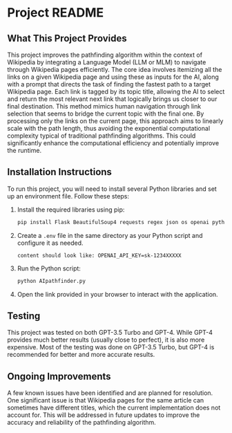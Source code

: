 # Project README

## What This Project Provides

This project improves the pathfinding algorithm within the context of Wikipedia by integrating a Language Model (LLM or MLM) to navigate through Wikipedia pages efficiently. The core idea involves itemizing all the links on a given Wikipedia page and using these as inputs for the AI, along with a prompt that directs the task of finding the fastest path to a target Wikipedia page. Each link is tagged by its topic title, allowing the AI to select and return the most relevant next link that logically brings us closer to our final destination. This method mimics human navigation through link selection that seems to bridge the current topic with the final one. By processing only the links on the current page, this approach aims to linearly scale with the path length, thus avoiding the exponential computational complexity typical of traditional pathfinding algorithms. This could significantly enhance the computational efficiency and potentially improve the runtime.

## Installation Instructions

To run this project, you will need to install several Python libraries and set up an environment file. Follow these steps:

1. Install the required libraries using pip:
    ```bash
    pip install Flask BeautifulSoup4 requests regex json os openai python-dotenv case-insensitive time
    ```

2. Create a `.env` file in the same directory as your Python script and configure it as needed.
    ```
    content should look like: OPENAI_API_KEY=sk-1234XXXXX
    ```
3. Run the Python script:
    ```bash
    python AIpathfinder.py
    ```

4. Open the link provided in your browser to interact with the application.

## Testing

This project was tested on both GPT-3.5 Turbo and GPT-4. While GPT-4 provides much better results (usually close to perfect), it is also more expensive. Most of the testing was done on GPT-3.5 Turbo, but GPT-4 is recommended for better and more accurate results.

## Ongoing Improvements

A few known issues have been identified and are planned for resolution. One significant issue is that Wikipedia pages for the same article can sometimes have different titles, which the current implementation does not account for. This will be addressed in future updates to improve the accuracy and reliability of the pathfinding algorithm.
